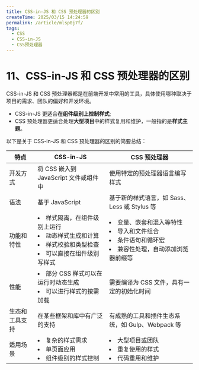 ```yaml
---
title: CSS-in-JS 和 CSS 预处理器的区别
createTime: 2025/03/15 14:24:59
permalink: /article/mlsp0j7f/
tags:
  - CSS
  - CSS-in-JS
  - CSS预处理器
---
```

# 11、CSS-in-JS 和 CSS 预处理器的区别

CSS-in-JS 和 CSS 预处理器都是在前端开发中常用的工具，具体使用哪种取决于项目的需求、团队的偏好和开发环境。

- CSS-in-JS 更适合**在组件级别上控制样式**;
- CSS 预处理器更适合处理**大型项目**中的样式复用和维护，一般指的是**样式主题**。

以下是关于 CSS-in-JS 和 CSS 预处理器的区别的简要总结：

| 特点           | CSS-in-JS                                                                                                                  | CSS 预处理器                                                                                                             |
| -------------- | -------------------------------------------------------------------------------------------------------------------------- | ------------------------------------------------------------------------------------------------------------------------ |
| 开发方式       | 将 CSS 嵌入到 JavaScript 文件或组件中                                                                                      | 使用特定的预处理器语言编写样式                                                                                           |
| 语法           | 基于 JavaScript                                                                                                            | 基于新的样式语言，如 Sass、Less 或 Stylus 等                                                                             |
| 功能和特性     | <li>样式隔离，在组件级别上运行</li><li>动态样式生成和计算</li><li>样式校验和类型检查</li><li>可以直接在组件级别写样式</li> | <li>变量、嵌套和混入等特性</li><li>导入和文件组合</li><li>条件语句和循环宏</li><li>兼容性处理，自动添加浏览器前缀等</li> |
| 性能           | <li>部分 CSS 样式可以在运行时动态生成</li><li>可以进行样式的按需加载</li>                                                  | 需要编译为 CSS 文件，具有一定的初始化时间                                                                                |
| 生态和工具支持 | 在某些框架和库中有广泛的支持                                                                                               | 有成熟的工具和插件生态系统，如 Gulp、Webpack 等                                                                          |
| 适用场景       | <li> 复杂的样式需求</li><li>单页面应用</li><li>组件级别的样式控制</li>                                                     | <li>大型项目或团队</li><li>重复使用的样式</li><li>代码重用和维护</li>                                                    |
